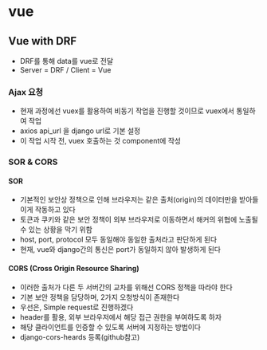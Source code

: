 # vue
## Vue with DRF 
- DRF를 통해 data를 vue로 전달
- Server = DRF / Client = Vue

### Ajax 요청
- 현재 과정에선 vuex를 활용하여 비동기 작업을 진행할 것이므로 vuex에서 통일하여 작업
- axios api_url 을 django url로 기본 설정
- 이 작업 시작 전, vuex 호출하는 것 component에 작성
  
### SOR & CORS
#### SOR 
- 기본적인 보안상 정책으로 인해 브라우저는 같은 출처(origin)의 데이터만을 받아들이게 작동하고 있다
- 토큰과 쿠키와 같은 보안 정책이 외부 브라우저로 이동하면서 해커의 위협에 노출될 수 있는 상황을 막기 위함
- host, port, protocol 모두 동일해야 동일한 출처라고 판단하게 된다
- 현재, vue와 django간의 통신은 port가 동일하지 않아 발생하게 된다

#### CORS (Cross Origin Resource Sharing)
- 이러한 출처가 다른 두 서버간의 교차를 위해선 CORS 정책을 따라야 한다
- 기본 보안 정책을 담당하며, 2가지 오청방식이 존재한다
- 우선은, Simple request로 진행하겠다
- header를 활용, 외부 브라우저에서 해당 접근 권한을 부여하도록 하자
- 해당 클라이언트를 인증할 수 있도록 서버에 지정하는 방법이다
- django-cors-heards 등록(github참고)

### 